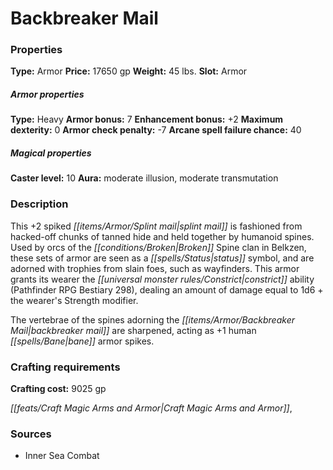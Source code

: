 ﻿---
Title: "Backbreaker Mail"
Type: "Armor"
Price: "17650 gp"
Weight: "45 lbs."
Slot: "Armor"
Armor properties Type: "Heavy"
Armor bonus: "7"
Enhancement bonus: "+2"
Maximum dexterity: "0"
Armor check penalty: "-7"
Arcane spell failure chance: "40"
Caster level: "10"
Aura: "moderate illusion, moderate transmutation"
Description: |
  "This _+2 spiked splint mail_ is fashioned from hacked-off chunks of tanned hide and held together by humanoid spines. Used by orcs of the Broken Spine clan in Belkzen, these sets of armor are seen as a status symbol, and are adorned with trophies from slain foes, such as _wayfinders_. This armor grants its wearer the constrict ability (_Pathfinder RPG Bestiary_ 298), dealing an amount of damage equal to 1d6 + the wearer's Strength modifier.
  The vertebrae of the spines adorning the _backbreaker mail_ are sharpened, acting as _+1 human bane armor spikes_."
Crafting cost: "9025 gp"
Sources: "['Inner Sea Combat']"
---

# Backbreaker Mail

### Properties

**Type:** Armor **Price:** 17650 gp **Weight:** 45 lbs. **Slot:** Armor

##### Armor properties

**Type:** Heavy **Armor bonus:** 7 **Enhancement bonus:** +2 **Maximum dexterity:** 0 **Armor check penalty:** -7 **Arcane spell failure chance:** 40

##### Magical properties

**Caster level:** 10 **Aura:** moderate illusion, moderate transmutation

### Description

This +2 spiked _[[items/Armor/Splint mail|splint mail]]_ is fashioned from hacked-off chunks of tanned hide and held together by humanoid spines. Used by orcs of the _[[conditions/Broken|Broken]]_ Spine clan in Belkzen, these sets of armor are seen as a _[[spells/Status|status]]_ symbol, and are adorned with trophies from slain foes, such as wayfinders. This armor grants its wearer the _[[universal monster rules/Constrict|constrict]]_ ability (Pathfinder RPG Bestiary 298), dealing an amount of damage equal to 1d6 + the wearer's Strength modifier.

The vertebrae of the spines adorning the _[[items/Armor/Backbreaker Mail|backbreaker mail]]_ are sharpened, acting as +1 human _[[spells/Bane|bane]]_ armor spikes.

### Crafting requirements

**Crafting cost:** 9025 gp

_[[feats/Craft Magic Arms and Armor|Craft Magic Arms and Armor]]_,

### Sources

* Inner Sea Combat